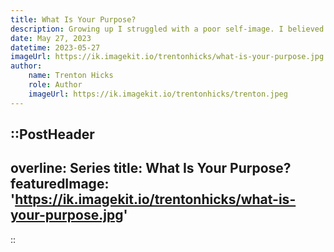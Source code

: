 ```yaml
---
title: What Is Your Purpose?
description: Growing up I struggled with a poor self-image. I believed I had to achieve perfection to be loved by God and people. My perspective was that I didn't have value to others, and I had to focus on fixing my own problems.
date: May 27, 2023
datetime: 2023-05-27
imageUrl: https://ik.imagekit.io/trentonhicks/what-is-your-purpose.jpg
author:
    name: Trenton Hicks
    role: Author
    imageUrl: https://ik.imagekit.io/trentonhicks/trenton.jpeg
---
```


::PostHeader
---
overline: Series
title: What Is Your Purpose?
featuredImage: 'https://ik.imagekit.io/trentonhicks/what-is-your-purpose.jpg'
---
::
